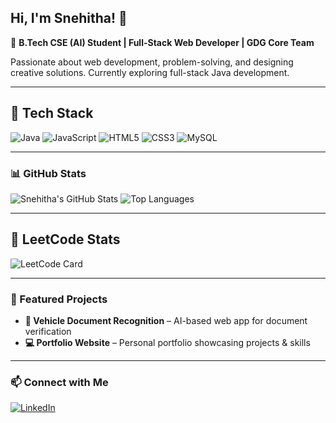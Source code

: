 ## Hi, I'm Snehitha! 👋

🚀 **B.Tech CSE (AI) Student | Full-Stack Web Developer | GDG Core Team**

Passionate about web development, problem-solving, and designing creative solutions. Currently exploring full-stack Java development.

---

## 🚀 Tech Stack
![Java](https://img.shields.io/badge/Java-ED8B00?style=for-the-badge&logo=java&logoColor=white)
![JavaScript](https://img.shields.io/badge/JavaScript-F7DF1E?style=for-the-badge&logo=javascript&logoColor=black)
![HTML5](https://img.shields.io/badge/HTML5-E34F26?style=for-the-badge&logo=html5&logoColor=white)
![CSS3](https://img.shields.io/badge/CSS3-1572B6?style=for-the-badge&logo=css3&logoColor=white)
![MySQL](https://img.shields.io/badge/MySQL-005C84?style=for-the-badge&logo=mysql&logoColor=white)

---

### 📊 GitHub Stats

![Snehitha's GitHub Stats](https://github-readme-stats.vercel.app/api?username=snehitha2004&show_icons=true&theme=radical)
![Top Languages](https://github-readme-stats.vercel.app/api/top-langs/?username=snehitha2004&layout=compact&theme=radical)


---


## 🧠 LeetCode Stats

![LeetCode Card](https://leetcard.jacoblin.cool/gsnehitha04?theme=dark&font=baloo&ext=activity)


---

### 📌 Featured Projects

- **🚗 Vehicle Document Recognition** – AI-based web app for document verification  
- **💻 Portfolio Website** – Personal portfolio showcasing projects & skills  

---

### 📫 Connect with Me
[![LinkedIn](https://img.shields.io/badge/LinkedIn-0A66C2?style=for-the-badge&logo=linkedin&logoColor=white)](https://www.linkedin.com/in/snehitha1/)  
